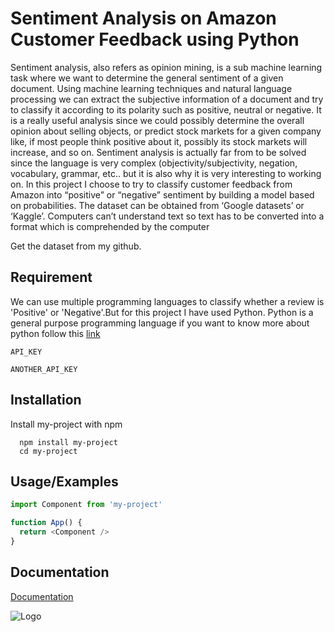 
# Sentiment Analysis on Amazon Customer Feedback using Python

Sentiment analysis, also refers as opinion mining, is a sub machine learning task where we want to determine the general sentiment of a given document. Using machine learning techniques and natural language processing we can extract the subjective information of a document and try to classify it according to its polarity such as positive, neutral or negative. It is a really useful analysis since we could possibly determine the overall opinion about selling objects, or predict stock markets for a given company like, if most people think positive about it, possibly its stock markets will increase, and so on. Sentiment analysis is actually far from to be solved since the language is very complex (objectivity/subjectivity, negation, vocabulary, grammar, etc.. but it is also why it is very interesting to working on. 
In this project I choose to try to classify customer feedback from Amazon into “positive” or “negative” sentiment by building a model based on probabilities. The dataset can be obtained from ‘Google datasets’ or ‘Kaggle’. Computers can’t understand text so text has to be converted into a format which is comprehended by the computer


Get the dataset from my github.

## Requirement

We can use multiple programming languages to classify whether a review is 'Positive' or 'Negative'.But for this project I have used Python.
Python is a general purpose programming language if you want to know more about python follow this [link](https://en.wikipedia.org/wiki/Python_(programming_language))


`API_KEY`

`ANOTHER_API_KEY`

  
## Installation

Install my-project with npm

```
  npm install my-project
  cd my-project
```
    
## Usage/Examples

```javascript
import Component from 'my-project'

function App() {
  return <Component />
}
```

  
## Documentation

[Documentation](https://photos.google.com/photo/AF1QipN1OZHLp9ZwMsQnWJjX4AvS5VilAGiTLAKNcEX4)

  
  
![Logo](https://photos.google.com/photo/AF1QipN1OZHLp9ZwMsQnWJjX4AvS5VilAGiTLAKNcEX4)

    
